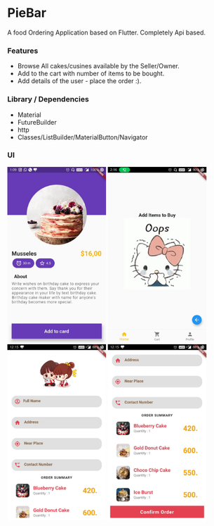 # PieBar 

A food Ordering Application based on Flutter. Completely Api based. 

### Features
- Browse All cakes/cusines available by the Seller/Owner.
- Add to the cart with number of items to be bought.
- Add details of the user - place the order :).

### Library / Dependencies 
- Material
- FutureBuilder
- http
- Classes/ListBuilder/MaterialButton/Navigator

### UI
<img src="details.jpeg" height=400>    <img src="cartempty.jpeg" height=400> 
<img src="user1.jpeg" height=400>   <img src="user2.jpeg" height=400>
